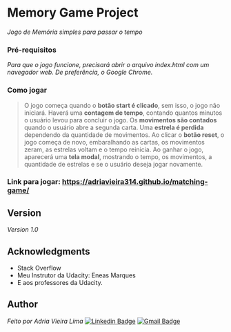 # Memory Game Project

*Jogo de Memória simples para passar o tempo*

### Pré-requisitos

*Para que o jogo funcione, precisará abrir o arquivo index.html com um navegador web. De preferência, o Google Chrome.*

### Como jogar

> O jogo começa quando o **botão start é clicado**, sem isso, o jogo não iniciará.
> Haverá uma **contagem de tempo**, contando quantos minutos o usuário levou para concluir o jogo.
> Os **movimentos são contados** quando o usuário abre a segunda carta.
> Uma **estrela é perdida** dependendo da quantidade de movimentos.
> Ao clicar o **botão reset**, o jogo começa de novo, embaralhando as cartas, os movimentos zeram, as estrelas voltam e o tempo reinicia.
> Ao ganhar o jogo, aparecerá uma **tela modal**, mostrando o tempo, os movimentos, a quantidade de estrelas e se o usuário deseja jogar novamente.

### Link para jogar: https://adriavieira314.github.io/matching-game/

## Version
*Version 1.0*

## Acknowledgments

* Stack Overflow
* Meu Instrutor da Udacity: Eneas Marques
* E aos professores da Udacity.

## Author

*Feito por Adria Vieira Lima*
[![Linkedin Badge](https://img.shields.io/badge/-Adria-blue?style=flat-square&logo=Linkedin&logoColor=white&link=https://https://www.linkedin.com/in/adria-vieira-60070918b/)](https://www.linkedin.com/in/adria-vieira-60070918b/) 
[![Gmail Badge](https://img.shields.io/badge/-adriavieira731@gmail.com-c14438?style=flat-square&logo=Gmail&logoColor=white&link=mailto:adriavieira731@gmail.com)](mailto:adriavieira731@gmail.com)
